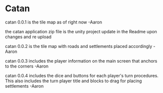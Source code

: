 # Catan

catan 0.0.1 is the tile map as of right now  -Aaron

the catan application zip file is the unity project update in the Readme upon changes and re upload 

catan 0.0.2 is the tile map with roads and settlements placed accordingly -Aaron

catan 0.0.3 includes the player information on the main screen that anchors to the corners -Aaron

catan 0.0.4 includes the dice and buttons for each player's turn procedures.  This also includes the turn player title and blocks to drag for placing settlements    -Aaron
